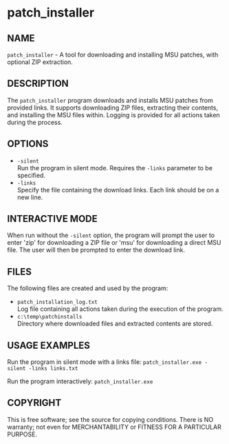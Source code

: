 # patch_installer

## NAME
`patch_installer` - A tool for downloading and installing MSU patches, with optional ZIP extraction.

## DESCRIPTION
The `patch_installer` program downloads and installs MSU patches from provided links. It supports downloading ZIP files, extracting their contents, and installing the MSU files within. Logging is provided for all actions taken during the process.

## OPTIONS
- `-silent`  
  Run the program in silent mode. Requires the `-links` parameter to be specified.
- `-links`  
  Specify the file containing the download links. Each link should be on a new line.


## INTERACTIVE MODE
When run without the `-silent` option, the program will prompt the user to enter 'zip' for downloading a ZIP file or 'msu' for downloading a direct MSU file. The user will then be prompted to enter the download link.

## FILES
The following files are created and used by the program:
- `patch_installation_log.txt`  
  Log file containing all actions taken during the execution of the program.
- `c:\temp\patchinstalls`  
  Directory where downloaded files and extracted contents are stored.

## USAGE EXAMPLES
Run the program in silent mode with a links file:
`patch_installer.exe -silent -links links.txt`


Run the program interactively:
`patch_installer.exe`


## COPYRIGHT
This is free software; see the source for copying conditions. There is NO warranty; not even for MERCHANTABILITY or FITNESS FOR A PARTICULAR PURPOSE.

